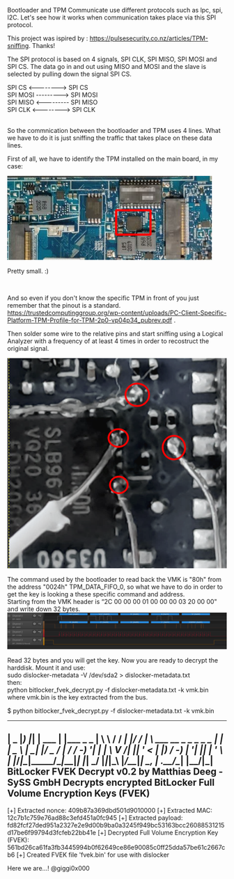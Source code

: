 Bootloader and TPM Communicate use different protocols such as lpc, spi, I2C. Let's see how it works when communication takes place via this SPI protocol.

This project was ispired by  : https://pulsesecurity.co.nz/articles/TPM-sniffing. Thanks!

The SPI protocol is based on 4 signals, SPI CLK, SPI MISO, SPI MOSI and SPI CS. The data go in and out using MISO and MOSI and the slave is selected by pulling down the signal SPI CS.

SPI CS   <--------> SPI CS <br/>
SPI MOSI ---------> SPI MOSI<br/>
SPI MISO <--------- SPI MISO<br/>
SPI CLK  <--------> SPI CLK<br/>
<br/>

So the commnication between the bootloader and TPM uses 4 lines. What we have to do it is just sniffing the traffic that takes place on these data lines.

First of all, we have to identify the TPM installed on the main board, in my case:


![alt text](https://github.com/giggi0x00/Bitlocker-SPI-TPM-Key-sniffing/blob/main/2020-12-07_20-15.png?raw=true)

Pretty small. :)

<br/>

And so even if you don't know the specific TPM in front of you just remember that the pinout is a standard.
https://trustedcomputinggroup.org/wp-content/uploads/PC-Client-Specific-Platform-TPM-Profile-for-TPM-2p0-vp04p34_pubrev.pdf .<br/>

Then solder some wire to the relative pins and start sniffing using a Logical Analyzer with a frequency of at least 4 times in order to recostruct the original signal.

![alt text](https://github.com/giggi0x00/Bitlocker-SPI-TPM-Key-sniffing/blob/main/2020-12-07_20-31.png?raw=true)
</br>


The command used by the bootloader to read back the VMK is "80h" from the address "0024h" TPM_DATA_FIFO_0, so what we have to do in order to get the key is looking a these specific command and address.
</br>
Starting from the VMK header is “2C 00  00  00  01   00   00    00   03  20   00  00" and write down 32 bytes.
</br>
![alt text](https://github.com/giggi0x00/Bitlocker-SPI-TPM-Key-sniffing/blob/main/2020-12-07_20-46.png?raw=true)
</br>

Read 32 bytes and you will get the key.
Now you are ready to decrypt the harddisk. 
Mount it and use:</br>
sudo dislocker-metadata -V /dev/sda2 > dislocker-metadata.txt </br>
then: </br>
python bitlocker_fvek_decrypt.py -f dislocker-metadata.txt -k vmk.bin where vmk.bin is the key extracted from the bus.
</br>
 
$ python bitlocker_fvek_decrypt.py -f dislocker-metadata.txt -k vmk.bin
 
  ___ _ _   _            _             _____   _____ _  __  ___                       _  
 | _ |_) |_| |   ___  __| |_____ _ _  | __\ \ / / __| |/ / |   \ ___ __ _ _ _  _ _ __| |_
 | _ \ |  _| |__/ _ \/ _| / / -_) '_| | _| \ V /| _|| ' <  | |) / -_) _| '_| || | '_ \  _|
 |___/_|\__|____\___/\__|_\_\___|_|   |_|   \_/ |___|_|\_\ |___/\___\__|_|  \_, | .__/\__|
                                                                            |__/|_|      
BitLocker FVEK Decrypt v0.2 by Matthias Deeg - SySS GmbH
Decrypts encrypted BitLocker Full Volume Encryption Keys (FVEK)
---
[+] Extracted nonce:
    409b87a369dbd501d9010000
[+] Extracted MAC:
    12c7b1c759e76ad88c3efd451a0fc945
[+] Extracted payload:
    fd82fcf27ded951a2327e2e9d00b9ba0a3245f949bc53163bcc26088531215d17be6f99794d3fcfeb22bb41e
[+] Decrypted Full Volume Encryption Key (FVEK):
    561bd26ca61fa3fb3445994b0f62649ce86e90085c0ff25dda57be61c2667cb6
[+] Created FVEK file 'fvek.bin' for use with dislocker

Here we are...! @giggi0x000








